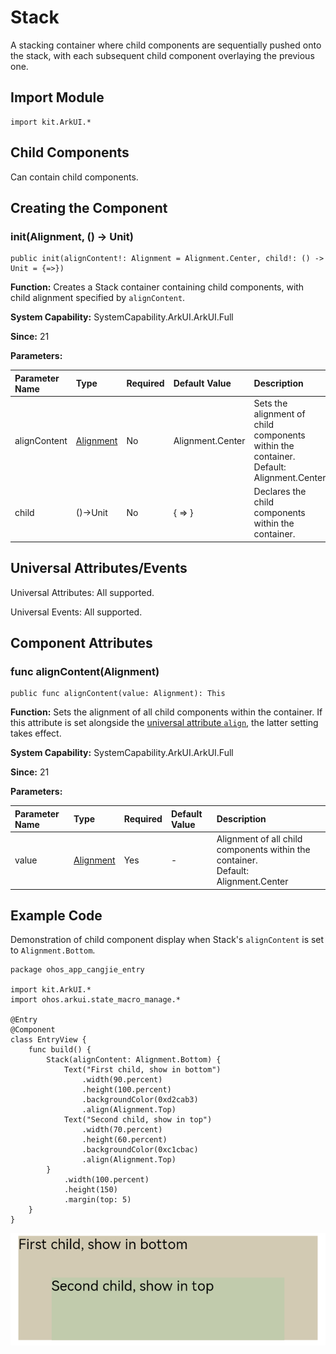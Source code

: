 # Stack

A stacking container where child components are sequentially pushed onto the stack, with each subsequent child component overlaying the previous one.

## Import Module

```cangjie
import kit.ArkUI.*
```

## Child Components

Can contain child components.

## Creating the Component

### init(Alignment, () -> Unit)

```cangjie
public init(alignContent!: Alignment = Alignment.Center, child!: () -> Unit = {=>})
```

**Function:** Creates a Stack container containing child components, with child alignment specified by `alignContent`.

**System Capability:** SystemCapability.ArkUI.ArkUI.Full

**Since:** 21

**Parameters:**

| Parameter Name | Type | Required | Default Value | Description |
|:---|:---|:---|:---|:---|
| alignContent | [Alignment](cj-common-types.md#enum-alignment) | No | Alignment.Center | Sets the alignment of child components within the container.<br> Default: Alignment.Center |
| child | ()->Unit | No | { => } | Declares the child components within the container. |

## Universal Attributes/Events

Universal Attributes: All supported.

Universal Events: All supported.

## Component Attributes

### func alignContent(Alignment)

```cangjie
public func alignContent(value: Alignment): This
```

**Function:** Sets the alignment of all child components within the container. If this attribute is set alongside the [universal attribute `align`](cj-universal-attribute-location.md#func-alignalignment), the latter setting takes effect.

**System Capability:** SystemCapability.ArkUI.ArkUI.Full

**Since:** 21

**Parameters:**

| Parameter Name | Type | Required | Default Value | Description |
|:---|:---|:---|:---|:---|
| value | [Alignment](cj-common-types.md#enum-alignment) | Yes | - | Alignment of all child components within the container.<br> Default: Alignment.Center |

## Example Code

Demonstration of child component display when Stack's `alignContent` is set to `Alignment.Bottom`.

<!-- run -->

```cangjie
package ohos_app_cangjie_entry

import kit.ArkUI.*
import ohos.arkui.state_macro_manage.*

@Entry
@Component
class EntryView {
    func build() {
        Stack(alignContent: Alignment.Bottom) {
            Text("First child, show in bottom")
                .width(90.percent)
                .height(100.percent)
                .backgroundColor(0xd2cab3)
                .align(Alignment.Top)
            Text("Second child, show in top")
                .width(70.percent)
                .height(60.percent)
                .backgroundColor(0xc1cbac)
                .align(Alignment.Top)
        }
            .width(100.percent)
            .height(150)
            .margin(top: 5)
    }
}
```

![stack](figures/stack.png)